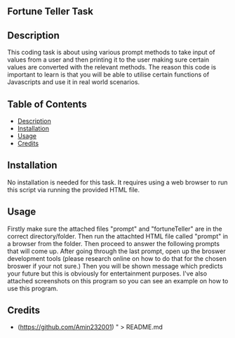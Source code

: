 ## Fortune Teller Task

## Description
This coding task is about using various prompt methods to take input of values from a user and then printing it to the user making sure certain values are converted with the relevant methods. The reason this code is important to learn is that you will be able to utilise certain functions of Javascripts and use it in real world scenarios.

## Table of Contents
- [Description](#description)
- [Installation](#installation)
- [Usage](#usage)
- [Credits](#credits)

## Installation
No installation is needed for this task. It requires using a web browser to run this script via running the provided HTML file.

## Usage
Firstly make sure the attached files "prompt" and "fortuneTeller" are in the correct directory/folder. Then run the attachted HTML file called "prompt" in a browser from the folder. Then proceed to answer the following prompts that will come up. After going through the last prompt, open up the broswer development tools (please research online on how to do that for the chosen broswer if your not sure.) Then you will be shown message which predicts your future but this is obviously for entertainment purposes. I've also attached screenshots on this program so you can see an example on how to use this program.

## Credits
- (https://github.com/Amin232001)
" > README.md
